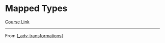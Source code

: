 # Mapped Types
[Course Link]()

------------------------------------------------
From [[_adv-transformations]]

[//begin]: # "Autogenerated link references for markdown compatibility"
[_adv-transformations]: _adv-transformations "Adv Transformations"
[//end]: # "Autogenerated link references"